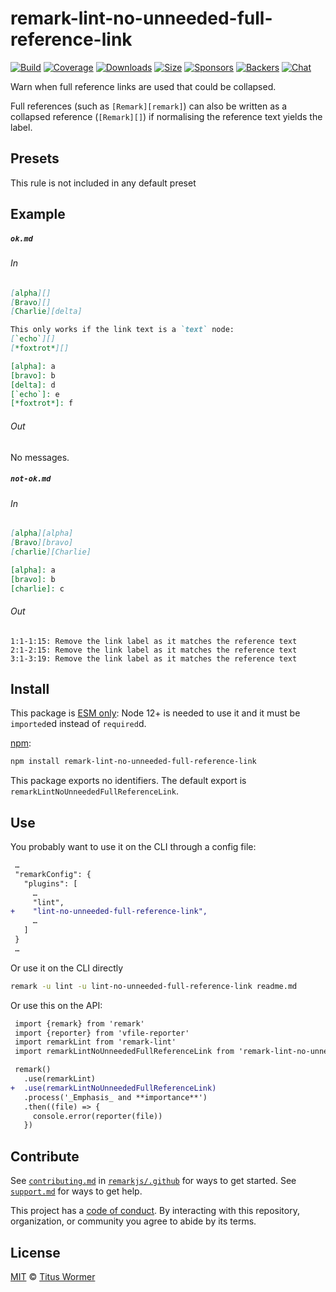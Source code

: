 <!--This file is generated-->

# remark-lint-no-unneeded-full-reference-link

[![Build][build-badge]][build]
[![Coverage][coverage-badge]][coverage]
[![Downloads][downloads-badge]][downloads]
[![Size][size-badge]][size]
[![Sponsors][sponsors-badge]][collective]
[![Backers][backers-badge]][collective]
[![Chat][chat-badge]][chat]

Warn when full reference links are used that could be collapsed.

Full references (such as `[Remark][remark]`) can also be written as a
collapsed reference (`[Remark][]`) if normalising the reference text yields
the label.

## Presets

This rule is not included in any default preset

## Example

##### `ok.md`

###### In

```markdown
[alpha][]
[Bravo][]
[Charlie][delta]

This only works if the link text is a `text` node:
[`echo`][]
[*foxtrot*][]

[alpha]: a
[bravo]: b
[delta]: d
[`echo`]: e
[*foxtrot*]: f
```

###### Out

No messages.

##### `not-ok.md`

###### In

```markdown
[alpha][alpha]
[Bravo][bravo]
[charlie][Charlie]

[alpha]: a
[bravo]: b
[charlie]: c
```

###### Out

```text
1:1-1:15: Remove the link label as it matches the reference text
2:1-2:15: Remove the link label as it matches the reference text
3:1-3:19: Remove the link label as it matches the reference text
```

## Install

This package is [ESM only][esm]:
Node 12+ is needed to use it and it must be `imported`ed instead of `required`d.

[npm][]:

```sh
npm install remark-lint-no-unneeded-full-reference-link
```

This package exports no identifiers.
The default export is `remarkLintNoUnneededFullReferenceLink`.

## Use

You probably want to use it on the CLI through a config file:

```diff
 …
 "remarkConfig": {
   "plugins": [
     …
     "lint",
+    "lint-no-unneeded-full-reference-link",
     …
   ]
 }
 …
```

Or use it on the CLI directly

```sh
remark -u lint -u lint-no-unneeded-full-reference-link readme.md
```

Or use this on the API:

```diff
 import {remark} from 'remark'
 import {reporter} from 'vfile-reporter'
 import remarkLint from 'remark-lint'
 import remarkLintNoUnneededFullReferenceLink from 'remark-lint-no-unneeded-full-reference-link'

 remark()
   .use(remarkLint)
+  .use(remarkLintNoUnneededFullReferenceLink)
   .process('_Emphasis_ and **importance**')
   .then((file) => {
     console.error(reporter(file))
   })
```

## Contribute

See [`contributing.md`][contributing] in [`remarkjs/.github`][health] for ways
to get started.
See [`support.md`][support] for ways to get help.

This project has a [code of conduct][coc].
By interacting with this repository, organization, or community you agree to
abide by its terms.

## License

[MIT][license] © [Titus Wormer][author]

[build-badge]: https://github.com/remarkjs/remark-lint/workflows/main/badge.svg

[build]: https://github.com/remarkjs/remark-lint/actions

[coverage-badge]: https://img.shields.io/codecov/c/github/remarkjs/remark-lint.svg

[coverage]: https://codecov.io/github/remarkjs/remark-lint

[downloads-badge]: https://img.shields.io/npm/dm/remark-lint-no-unneeded-full-reference-link.svg

[downloads]: https://www.npmjs.com/package/remark-lint-no-unneeded-full-reference-link

[size-badge]: https://img.shields.io/bundlephobia/minzip/remark-lint-no-unneeded-full-reference-link.svg

[size]: https://bundlephobia.com/result?p=remark-lint-no-unneeded-full-reference-link

[sponsors-badge]: https://opencollective.com/unified/sponsors/badge.svg

[backers-badge]: https://opencollective.com/unified/backers/badge.svg

[collective]: https://opencollective.com/unified

[chat-badge]: https://img.shields.io/badge/chat-discussions-success.svg

[chat]: https://github.com/remarkjs/remark/discussions

[esm]: https://gist.github.com/sindresorhus/a39789f98801d908bbc7ff3ecc99d99c

[npm]: https://docs.npmjs.com/cli/install

[health]: https://github.com/remarkjs/.github

[contributing]: https://github.com/remarkjs/.github/blob/HEAD/contributing.md

[support]: https://github.com/remarkjs/.github/blob/HEAD/support.md

[coc]: https://github.com/remarkjs/.github/blob/HEAD/code-of-conduct.md

[license]: https://github.com/remarkjs/remark-lint/blob/main/license

[author]: https://wooorm.com

